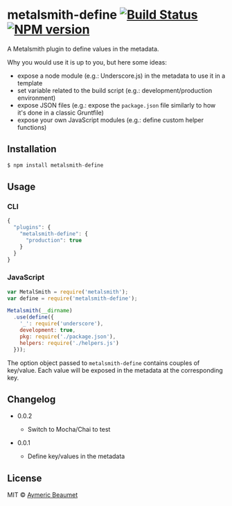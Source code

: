 # metalsmith-define [![Build Status](https://travis-ci.org/aymericbeaumet/metalsmith-define.svg?branch=master)](https://travis-ci.org/aymericbeaumet/metalsmith-define) [![NPM version](https://badge.fury.io/js/metalsmith-define.svg)](http://badge.fury.io/js/metalsmith-define)

A Metalsmith plugin to define values in the metadata.

Why you would use it is up to you, but here some ideas:
- expose a node module (e.g.: Underscore.js) in the metadata to use it in a
  template
- set variable related to the build script (e.g.: development/production
  environment)
- expose JSON files (e.g.: expose the `package.json` file similarly to how
  it's done in a classic Gruntfile)
- expose your own JavaScript modules (e.g.: define custom helper functions)

## Installation

```javascript
$ npm install metalsmith-define
```

## Usage

### CLI

```javascript
{
  "plugins": {
    "metalsmith-define": {
      "production": true
    }
  }
}
```

### JavaScript

```javascript
var MetalSmith = require('metalsmith');
var define = require('metalsmith-define');

Metalsmith(__dirname)
  .use(define({
    '_': require('underscore'),
    development: true,
    pkg: require('./package.json'),
    helpers: require('./helpers.js')
  }));
```

The option object passed to `metalsmith-define` contains couples of key/value.
Each value will be exposed in the metadata at the corresponding key.

## Changelog

* 0.0.2
  * Switch to Mocha/Chai to test

* 0.0.1
  * Define key/values in the metadata

## License

MIT © [Aymeric Beaumet](http://beaumet.me)
